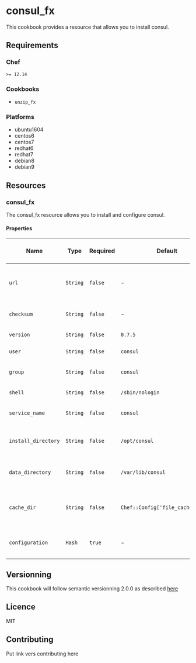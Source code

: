 # consul_fx
This cookbook provides a resource that allows you to install consul.

## Requirements
### Chef
`>= 12.14`

### Cookbooks
* `unzip_fx`

### Platforms
* ubuntu1604
* centos6
* centos7
* redhat6
* redhat7
* debian8
* debian9

## Resources
### consul_fx
The consul_fx resource allows you to install and configure consul.

#### Properties

| Name | Type | Required | Default | Platform Familly or OS | Description |
| ---- | ---- | -------- | ------- | ---------------------- | ----------- |
| `url` | `String` | `false` | - | `All` | URL of the consul zip (if not set, will fetch from hashicorp) |
| `checksum` | `String` | `false` | - | `All` | Checksum of the consul version |
| `version` | `String` | `false` | `0.7.5` | `All` | Version of consul |
| `user` | `String` | `false` | `consul` | `All` | User that will run consul |
| `group` | `String` | `false` | `consul` | `All` | Group in which consul will be |
| `shell` | `String` | `false` | `/sbin/nologin` | `Linux` | Shell for the consul user |
| `service_name` | `String` | `false` | `consul` | `All` | Name of the consul service |
| `install_directory` | `String` | `false` | `/opt/consul` | `All` | Directory where consul will be installed |
| `data_directory` | `String` | `false` | `/var/lib/consul` | `All` | Directory where consul will save its data |
| `cache_dir` | `String` | `false` | `Chef::Config['file_cache_path']` | `All` | Directory where consul will save it's temporary files |
| `configuration` | `Hash` | `true` | - | `All` | Hash representing consul's configuration. |

## Versionning
This cookbook will follow semantic versionning 2.0.0 as described [here](https://semver.org/)

## Licence
MIT

## Contributing
Put link vers contributing here


